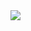 <a href="https://olekbaran.com">
  <img src="https://github.com/olekbaran/olekbaran/assets/74045117/bd8f8587-e9f3-402d-9462-9d11e9072d45" />
</a>
